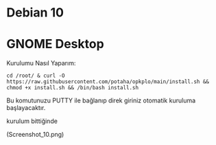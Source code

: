 # Debian 10
# GNOME Desktop
Kurulumu Nasıl Yaparım:

`cd /root/ & curl -O https://raw.githubusercontent.com/potaha/opkplo/main/install.sh && chmod +x install.sh && /bin/bash install.sh`

Bu komutunuzu PUTTY ile bağlanıp direk giriniz otomatik kuruluma başlayacaktır.

kurulum bittiğinde

(Screenshot_10.png)
